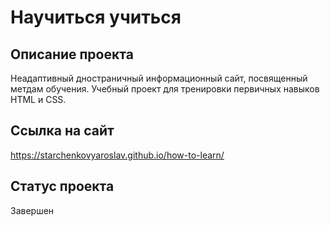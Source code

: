 # Научиться учиться

## Описание проекта

Неадаптивный дностраничный информационный сайт, посвященный метдам обучения.
Учебный проект для тренировки первичных навыков HTML и CSS.

## Ссылка на сайт

https://starchenkovyaroslav.github.io/how-to-learn/

## Статус проекта

Завершен
